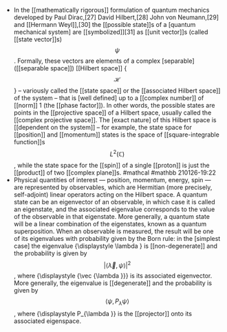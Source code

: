 - In the [[mathematically rigorous]] formulation of quantum mechanics developed by Paul Dirac,[27] David Hilbert,[28] John von Neumann,[29] and [[Hermann Weyl]],[30] the [[possible state]]s of a [quantum mechanical system] are [[symbolized]][31] as [[unit vector]]s (called [[state vector]]s) $$\displaystyle \psi$$. Formally, these vectors are elements of a complex [separable]([[separable space]]) [[Hilbert space]] {$$\displaystyle {\mathcal {H}}$$} – variously called the [[state space]] or the [[associated Hilbert space]] of the system – that is [well defined] up to a [[complex number]] of [[norm]] 1 (the [[phase factor]]). In other words, the possible states are points in the [[projective space]] of a Hilbert space, usually called the [[complex projective space]]. The [exact nature] of this Hilbert space is [[dependent on the system]] – for example, the state space for [[position]] and [[momentum]] states is the space of [[square-integrable function]]s $$\displaystyle L^{2}(\mathbb {C} )$$, while the state space for the [[spin]] of a single [[proton]] is just the [[product]] of two [[complex plane]]s. #mathcal #mathbb
210126-19:22
- Physical quantities of interest — position, momentum, energy, spin — are represented by observables, which are Hermitian (more precisely, self-adjoint) linear operators acting on the Hilbert space. A quantum state can be an eigenvector of an observable, in which case it is called an eigenstate, and the associated eigenvalue corresponds to the value of the observable in that eigenstate. More generally, a quantum state will be a linear combination of the eigenstates, known as a quantum superposition. When an observable is measured, the result will be one of its eigenvalues with probability given by the Born rule:  in the [simplest case] the eigenvalue {\displaystyle \lambda } is [[non-degenerate]] and the probability is given by $$\displaystyle |\langle {\vec {\lambda }},\psi \rangle |^{2}$$, where {\displaystyle {\vec {\lambda }}} is its associated eigenvector. More generally, the eigenvalue is [[degenerate]] and the probability is given by $$\displaystyle \langle \psi ,P_{\lambda }\psi \rangle $$, where {\displaystyle P_{\lambda }} is the [[projector]] onto its associated eigenspace.
